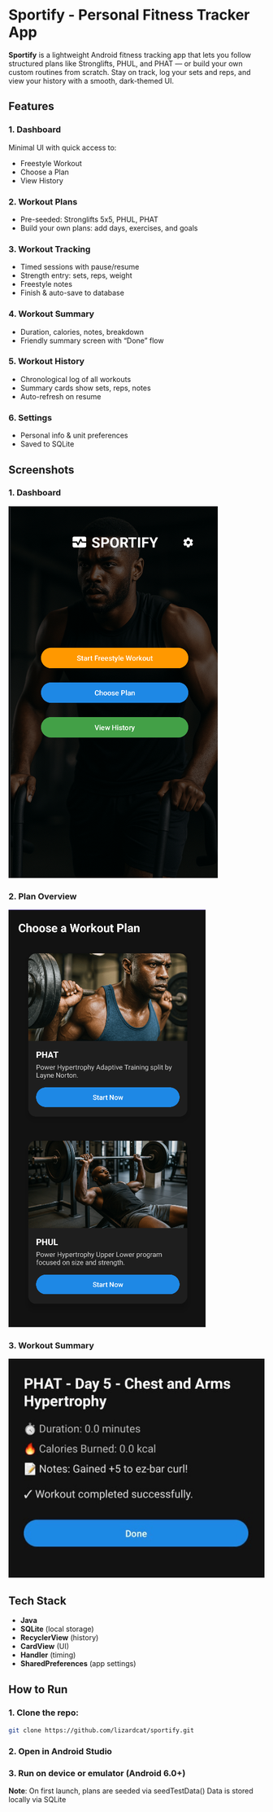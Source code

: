 # Sportify - Personal Fitness Tracker App

**Sportify** is a lightweight Android fitness tracking app that lets you follow structured plans like Stronglifts, PHUL, and PHAT — or build your own custom routines from scratch. Stay on track, log your sets and reps, and view your history with a smooth, dark-themed UI.


## Features

### **1. Dashboard**  
Minimal UI with quick access to:
- Freestyle Workout
- Choose a Plan
- View History

### **2. Workout Plans**
- Pre-seeded: Stronglifts 5x5, PHUL, PHAT
- Build your own plans: add days, exercises, and goals

### **3. Workout Tracking**
- Timed sessions with pause/resume
- Strength entry: sets, reps, weight
- Freestyle notes
- Finish & auto-save to database

### **4. Workout Summary**
- Duration, calories, notes, breakdown
- Friendly summary screen with “Done” flow

### **5. Workout History**
- Chronological log of all workouts
- Summary cards show sets, reps, notes
- Auto-refresh on resume

### **6. Settings**
- Personal info & unit preferences
- Saved to SQLite

## Screenshots

### 1. Dashboard 
![Dashboard](screenshots/dashboard.png) 

### 2. Plan Overview
![Plan](screenshots/plan_overview.png) 

### 3. Workout Summary 
![Summary](screenshots/summary.png) 

## Tech Stack

- **Java**
- **SQLite** (local storage)
- **RecyclerView** (history)
- **CardView** (UI)
- **Handler** (timing)
- **SharedPreferences** (app settings)

## How to Run

### 1. Clone the repo:
   ```bash
   git clone https://github.com/lizardcat/sportify.git
```

### 2. Open in Android Studio

### 3. Run on device or emulator (Android 6.0+)

 **Note**: On first launch, plans are seeded via seedTestData() Data is stored locally via SQLite